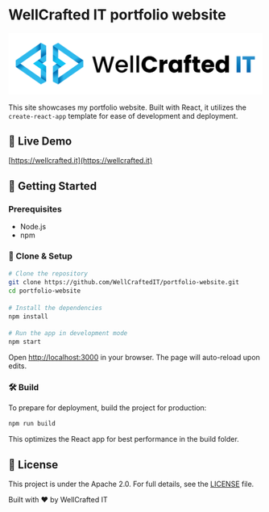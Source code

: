 # WellCrafted IT portfolio website

![WellCrafted IT Logo](./src/assets/logo-light.svg)

This site showcases my portfolio website. Built with React, it utilizes the `create-react-app` template for ease of development and deployment.

## 🔗 Live Demo

[https://wellcrafted.it](https://wellcrafted.it)

## 🚀 Getting Started

### Prerequisites

- Node.js
- npm

### 💾 Clone & Setup

```bash
# Clone the repository
git clone https://github.com/WellCraftedIT/portfolio-website.git
cd portfolio-website

# Install the dependencies
npm install

# Run the app in development mode
npm start
```

Open [http://localhost:3000](http://localhost:3000) in your browser. The page will auto-reload upon edits.

### 🛠️ Build

To prepare for deployment, build the project for production:

```bash
npm run build
```

This optimizes the React app for best performance in the build folder.

## 📝 License

This project is under the Apache 2.0. For full details, see the [LICENSE](/LICENSE) file.

Built with ❤️ by WellCrafted IT
